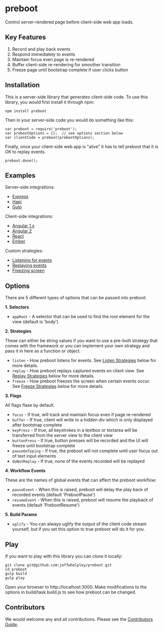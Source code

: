 # preboot

Control server-rendered page before client-side web app loads.

## Key Features

1. Record and play back events
1. Respond immediately to events
1. Maintain focus even page is re-rendered
1. Buffer client-side re-rendering for smoother transition
1. Freeze page until bootstrap complete if user clicks button

## Installation

This is a server-side library that generates client-side code. 
To use this library, you would first install it through npm:

```
npm install preboot
```

Then in your server-side code you would do something like this:

```
var preboot = require('preboot');
var prebootOptions = {};  // see options section below
var clientCode = preboot(prebootOptions);
```

Finally, once your client-side web app is "alive" it has to tell preboot that it is OK
to replay events.

```
preboot.done();
```

## Examples

Server-side integrations:

* [Express](docs/examples.md#express)
* [Hapi](docs/examples.md#hapi)
* [Gulp](docs/examples.md#gulp)

Client-side integrations:

* [Angular 1.x](docs/examples.md#angular1)
* [Angular 2](docs/examples.md#angular2)
* [React](docs/examples.md#react)
* [Ember](docs/examples.md#ember)

Custom strategies:

* [Listening for events](docs/examples.md#listen-strategy)
* [Replaying events](docs/examples.md#replay-strategy)
* [Freezing screen](docs/examples.md#freeze-strategy)

## Options

There are 5 different types of options that can be passed into preboot:

**1. Selectors**

* `appRoot` - A selector that can be used to find the root element for the view (default is 'body')

**2. Strategies**

These can either be string values if you want to use a pre-built strategy that comes with the framework
or you can implement your own strategy and pass it in here as a function or object.

* `listen` - How preboot listens for events. See [Listen Strategies](docs/strategies.md#listen-strategies) below for more details.
* `replay` - How preboot replays captured events on client view. See [Replay Strategies](docs/strategies.md#replay-strategies) below for more details.
* `freeze` - How preboot freezes the screen when certain events occur. See [Freeze Strategies](docs/strategies.md#freeze-strategies) below for more details.

**3. Flags**

All flags flase by default.

* `focus` - If true, will track and maintain focus even if page re-rendered
* `buffer` - If true, client will write to a hidden div which is only displayed after bootstrap complete
* `keyPress` - If true, all keystrokes in a textbox or textarea will be transferred from the server
view to the client view
* `buttonPress` - If true, button presses will be recorded and the UI will freeze until bootstrap complete
* `pauseOnTyping` - If true, the preboot will not complete until user focus out of text input elements
* `doNotReplay` - If true, none of the events recorded will be replayed

**4. Workflow Events**

These are the names of global events that can affect the preboot workflow:

* `pauseEvent` - When this is raised, preboot will delay the play back of recorded events (default 'PrebootPause')
* `resumeEvent` - When this is raised, preboot will resume the playback of events (default 'PrebootResume')

**5. Build Params**

* `uglify` - You can always uglify the output of the client code stream yourself, but if you set this
option to true preboot will do it for you.

## Play

If you want to play with this library you can clone it locally:

```
git clone git@github.com:jeffwhelpley/preboot.git
cd preboot
gulp build
gulp play
```

Open your browser to http://localhost:3000. Make modifications to the options in build/task.build.js
to see how preboot can be changed.

## Contributors

We would welcome any and all contributions. Please see the [Contributors Guide](docs/contributors.md).

